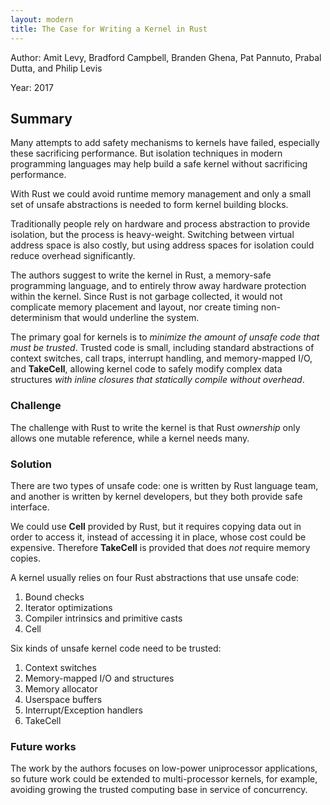 ```yaml
---
layout: modern
title: The Case for Writing a Kernel in Rust
---
```


Author: Amit Levy, Bradford Campbell, Branden Ghena, Pat Pannuto, Prabal Dutta, and Philip Levis

Year: 2017

## Summary

Many attempts to add safety mechanisms to kernels have failed, especially these sacrificing performance. But isolation techniques in modern programming languages may help build a safe kernel without sacrificing performance.

With Rust we could avoid runtime memory management and only a small set of unsafe abstractions is needed to form kernel building blocks.

Traditionally people rely on hardware and process abstraction to provide isolation, but the process is heavy-weight. Switching between virtual address space is also costly, but using address spaces for isolation could reduce overhead significantly.

The authors suggest to write the kernel in Rust, a memory-safe programming language, and to entirely throw away hardware protection within the kernel. Since Rust is not garbage collected, it would not complicate memory placement and layout, nor create timing non-determinism that would underline the system.

The primary goal for kernels is to *minimize the amount of unsafe code that must be trusted*. Trusted code is small, including standard abstractions of context switches, call traps, interrupt handling, and memory-mapped I/O, and **TakeCell**, allowing kernel code to safely modify complex data structures *with inline closures that statically compile without overhead*.

### Challenge

The challenge with Rust to write the kernel is that Rust *ownership* only allows one mutable reference, while a kernel needs many.

### Solution

There are two types of unsafe code: one is written by Rust language team, and another is written by kernel developers, but they both provide safe interface.

We could use **Cell** provided by Rust, but it requires copying data out in order to access it, instead of accessing it in place, whose cost could be expensive. Therefore **TakeCell** is provided that does *not* require memory copies.

A kernel usually relies on four Rust abstractions that use unsafe code:

1. Bound checks
2. Iterator optimizations
3. Compiler intrinsics and primitive casts
4. Cell

Six kinds of unsafe kernel code need to be trusted:

1. Context switches
2. Memory-mapped I/O and structures
3. Memory allocator
4. Userspace buffers
5. Interrupt/Exception handlers
6. TakeCell

### Future works

The work by the authors focuses on low-power uniprocessor applications, so future work could be extended to multi-processor kernels, for example, avoiding growing the trusted computing base in service of concurrency.

